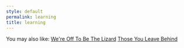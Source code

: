 ```yaml
---
style: default
permalink: learning
title: learning
---
```

You may also like:
[We're Off To Be The Lizard](http://scp-wiki.net/we-re-off-to-be-the-lizard)
[Those You Leave Behind](http://scp-wiki.net/those-you-leave-behind)